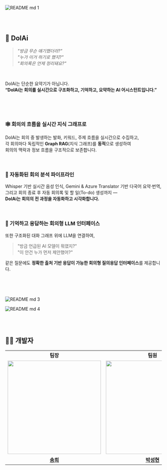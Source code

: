 ![README md 1](https://github.com/user-attachments/assets/4ae1f6a8-3dbb-42d6-abc5-dbcc069a10c3)

<br><br>

## 🐬 **DolAi**

> <i>"방금 무슨 얘기했더라?"</i><br>
> <i>"누가 이거 하기로 했지?"</i><br>
> <i>"회의록은 언제 정리돼요?"</i>

<br>

DolAi는 단순한 요약기가 아닙니다.  
**“DolAi는 회의를 실시간으로 구조화하고, 기억하고, 요약하는 AI 어시스턴트입니다.”**

<br><br><br>
### 🕸️ 회의의 흐름을 실시간 지식 그래프로
DolAi는 회의 중 발생하는 발화, 키워드, 주제 흐름을 실시간으로 수집하고,  
각 회의마다 독립적인 **Graph RAG**(지식 그래프)를 **동적**으로 생성하여  
회의의 맥락과 정보 흐름을 구조적으로 보존합니다. <br><br><br>

### 🤖 자동화된 회의 분석 파이프라인
Whisper 기반 실시간 음성 인식, Gemini & Azure Translator 기반 다국어 요약·번역,  
그리고 회의 종료 후 자동 회의록 및 할 일(To-do) 생성까지 —  
**DolAi는 회의의 전 과정을 자동화하고 시각화합니다.** <br><br><br>

### 💬 기억하고 응답하는 회의형 LLM 인터페이스
또한 구조화된 대화 그래프 위에 LLM을 연결하여,  
> "방금 언급된 AI 모델이 뭐였지?"  
> "이 안건 누가 먼저 제안했어?"

같은 질문에도 **정확한 출처 기반 응답이 가능한 회의형 질의응답 인터페이스**를 제공합니다. <br><br><br>


<br>



![README md 3](https://github.com/user-attachments/assets/da5c5399-8ffb-475a-bb47-a3f75e42e292)



![README md 4](https://github.com/user-attachments/assets/899de865-714d-4960-838b-8cd0c819e887)


<br><br>

## 🧑‍💻 개발자

<table width="30%" align="center">
    <tr>
        <td align="center"><b>팀장</b></td>
        <td align="center"><b>팀원</b></td>
        <td align="center"><b>팀원</b></td>
        <td align="center"><b>팀원</b></td>
    </tr>
    <tr>
        <td align="center"><img src="https://avatars.githubusercontent.com/u/127631991?v=4" width="300px" /></td>
        <td align="center"><img src="https://avatars.githubusercontent.com/u/157571665?v=4" width="300px" /></td>
        <td align="center"><img src="https://avatars.githubusercontent.com/u/147241368?v=4" width="300px" /></td>
        <td align="center"><img src="https://avatars.githubusercontent.com/u/100463930?s=400&u=a798be299466fc30cf00bfb1e3bf320ace817986&v=4" width="300px" /></td>
    </tr>
    <tr>
        <td align="center"><b><a href="https://github.com/felizsong">송희</a></b></td>
        <td align="center"><b><a href="https://github.com/mamc325">박성현</a></b></td>
        <td align="center"><b><a href="https://github.com/ZUZ1H3">주지혜</a></b></td>
        <td align="center"><b><a href="https://github.com/Wooniq">한지운</a></b></td>
    </tr>
</table>


<br><br>
